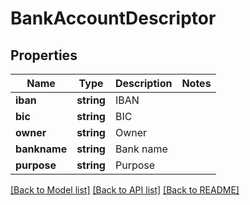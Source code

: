 # BankAccountDescriptor

## Properties
Name | Type | Description | Notes
------------ | ------------- | ------------- | -------------
**iban** | **string** | IBAN | 
**bic** | **string** | BIC | 
**owner** | **string** | Owner | 
**bankname** | **string** | Bank name | 
**purpose** | **string** | Purpose | 

[[Back to Model list]](../README.md#documentation-for-models) [[Back to API list]](../README.md#documentation-for-api-endpoints) [[Back to README]](../../README.md)


